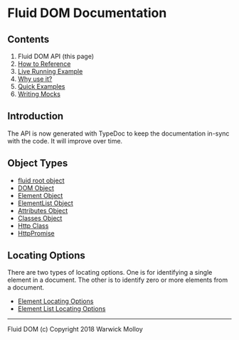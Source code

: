 # Fluid DOM Documentation

## Contents

1. Fluid DOM API (this page)
2. [How to Reference](./How-to-reference.md)
3. [Live Running Example](./live/example-01.html)
4. [Why use it?](./README.md)
5. [Quick Examples](./Quick-Examples.md)
6. [Writing Mocks](./Mocking.md)

## Introduction

The API is now generated with TypeDoc to keep
the documentation in-sync with the code. It will
improve over time.

## Object Types
- [fluid root object](./fluid.md)
- [DOM Object](./DOM.md)
- [Element Object](./Element.md)
- [ElementList Object](./ElementList.md)
- [Attributes Object](./Attributes.md)
- [Classes Object](./Classes.md)
- [Http Class](./Http.md)
- [HttpPromise](./HttpPromise.md)

## Locating Options

There are two types of locating options. One is for
identifying a single element in a document. The other
is to identify zero or more elements from a document.

- [Element Locating Options](./ElementLocation.md)
- [Element List Locating Options](./ElementListLocation.md)

----
Fluid DOM (c) Copyright 2018 Warwick Molloy
